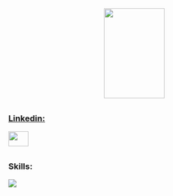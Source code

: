 <h2 align="center">

</h2>

<div align="center">
  <a href="https://github.com/nicolasallp">
  <img height="180em" width="49%" src="https://github-readme-stats.vercel.app/api/top-langs/?username=nicolasallp&layout=compact&langs_count=10&theme=dracula&title_color=01ecf3&bg_color=00000000"/>
</div>

##

<p align="left">
  <h3>Linkedin: </h3>
  <a href="https://www.linkedin.com/in/nícolas-lopes-b57151248/" target="blank"><img align="center" src="https://raw.githubusercontent.com/rahuldkjain/github-profile-readme-generator/master/src/images/icons/Social/linked-in-alt.svg" height="30" width="40" /></a>
</p>
  
##
  
<h3 align="left">Skills:</h3>
<div>
  <a href="https://skillicons.dev">
    <img src="https://skillicons.dev/icons?i=cs,dotnet,php,py,mysql,html,css,js" />
  </a>
</div>
